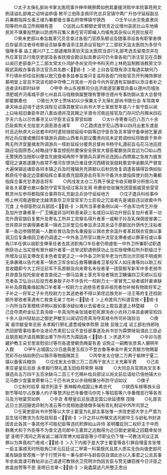 <!-- { "loadSidebar": true } -->
　　○太子太保礼部尚书掌太医院事许绅卒赐祭葬如例其妻援洪熙中本院事蒋用文例请谥礼部难之诏特谥恭僖  敕平江伯陈圭佩印充总兵官镇守两广升协守延绥副总兵署都指挥佥事王缙为署都督佥事右府带俸镇守狭西
　　○壬午以水灾免直隶凤阳等府州县卫所税粮有差
　　○巡抚山东都御史曾铣言近议增州县民壮山东地瘠民贫不堪重投然新以防虏所召集义勇在官可即编入均徭免其杂役以充民壮报可
　　○癸未吏部以奉旨裁革冗员言查过各衙门官原系额设及随事添设各有职掌者俱应存留添注者待有额设员缺事奏请添注其添设官独户工二部钦天监太医院为多但今强陲多事  庙工甫兴户工二部遽难除革钦天监太医院当咨行礼部考选去留南京并在外应革官员行南京吏部及各省抚按会勘议拟具奏诏可仍令查各衙门添注官见在员数以闻已吏部查户工二部太常太仆鸿胪寺尚宝司中书科天府上林苑监制敕诰敕房文华殿武英殿办事各添注官员具名数＜锍-釒＞进  上曰各官既有添注每遇实缺何乃不行填补却往往别推以致冗食者多兹奉旨查问复滥将各衙门待衙官员开列掩饰罪状甚明堂上官且不究该司郎中夺俸二月其余一月自今内外官遇有实缺即以添注者补之违者该科即时紏举
　　○甲申  命山东按察司分巡济南道官兼管兵备以德州历城张清肥城齐河禹城平原七州县兵马钱粮俱属整理有警移住德州专事防御从宣大总督侍郎翟鹏奏也
　　○致仕大学士贾咏初以少保兼太子太保礼部尚书致仕会  车驾南幸承天咏出迎谒于途失误陛见诏落其散官以尚书大学士家居至年是八十矣守臣以闻  上曰咏视旧重臣年跻八袠齿德并茂其赐之羊酒令河南巡按官及门存问仍月赐米四石岁夫六名以示优春寻又以守臣言诏复原官如故
　　○太仆寺寄餋马匹八百六十余匹赴紫荆关兑给宣大调至游击诸军
　　○乙酉虏连岁犯山西率以四月出套东渡是时且近秋虏大众驻套中时时遣轻骑掠延绥中路等边守臣告急言本镇守备单弱乞量调附近兵应援或撤回本镇游兵调赴山西者兵部议覆虏向往未定若调纷纭将致疲于奔命两无所济宜量摘发所调游兵一枝赴延绥分援责总督尚书杨守礼遵前旨屯花马池巡抚路迎屯固原悉心经略战守事宜控扼险要保安全狭宣大督臣翟鹏张凤宜远为□如山西无警狭西当授即以便宜先拨俊闻再照千里徵兵兵家所忌连因山西燃眉之急故为披发缨冠之谋若遂踵为故常不惟河东馈饷日难且使河西精锐渐就耗惫宜申谕鹏凤严督宣大遍保镇巡诸臣各将本镇之兵及时搜辑务充原额以后秋防免复调遣各镇得旨俱如拟  敕原任守备定边营都指挥佥事吴鼎充固原游击将军升守备洪水堡指挥使刘勋为署都指挥佥事充甘肃游击将军
　　○丙戌发太仓二万两于保定令收买粮草分积倒马龙泉各关紧要仓廒以备防守官军及经过客兵支用  命惠安伯张镧充团营振威营坐营官  敕灵州左参将都指挥佥事蒋存礼充副总兵协守延绥地方
　　○戊子遣兵科给事中杨上林河南道御史沈越清查京卫京营官军力士匠役之冗滥者先是诸臣违议欲裁中外冗食  上令部臣酌议兵部因＜锍-釒＞其所当革者条例以闻一不由军功传乞升授及加升世袭者革一厂卫捕盗非当时称首亲获三名或旧以前功升授后复加升者革一功完升荫官旗后复累升及寄名工所并工完窜名得升者革一戚畹子孙及乳保荫授冒袭二世并原非世袭得袭者革一锦衣卫非堂见任奉旨添注其余溢于原额加升荫传乞注拟者革一各边参随赞画一人数处冒功及伪名重报妄认锦衣舍余滥升者革其锦衣官旗以事调卫后复夤缘回卫者仍调遣之一中外各卫所官以推升流官支俸者或以罪革任或以事角□羊任俱以祖职支俸革任者去其流职角□羊任者仍带虗衘一中外卫所署职试职遇例获功止当实授有冒升越升者革一武举试职遇例获功止当实授增俸后所升职级过于所增及议前支俸改支本色者宜更正之一中外各卫所官年老当代而功次宗枝不明或例无承袭难以告代者革一锦衣卫军余如丘敖等驣骧者卫革役军人如庄勇等向以助工权宜收籍即今大工将讫前军不系原额及向来寄名未役者革一团营额军新军中多老弱市井游食及投托偷安者宜查阅之一御马监勇士革充军役者锦衣卫驣骧四卫天顺以后投充者各卫弘治以后投充者身故子孙不许告代一校尉力士一家冒充二役者或奸豪承缺补补及原籍夤缘起角□羊者革一校尉力士逃绝告老查非祖充者勿补候有物故将军之子补之一将军之子补充校尉力士其逃绝者不得以弟侄远族充补一泾王等府复还校尉额外冒收者革遇有亡故查无亲丁勿补＜锍-釒＞上命差风力科道官按＜锍-釒＞内所当存革稽核详明以报如事涉疑似难以去留者议上取旨遂遣上林暨越
　　○己丑夺肃府金坛王真洵禄一年真洵所亲张瑞者犯死罪洵衣小衣持刀率其妾婢官校四十余人自州狱劫出之御史尹敏生以闻诏切责真洵夺其禄令所司补瑞验治
　　○庚寅  睿宗献皇帝忌辰  永孝殿行祭礼遣豊城候李熙祭  显陵  显陵工成  诏工部右侍郎陆杰回部管事给事中汝进论杰素犯公议不宜任部事遂及尚书甘为霖樊继祖谓此三臣必且朋恶相济请具赐罢出章下所司杰为霖因各＜锍-釒＞求退不许
　　○辛卯乌思藏护教王朵甘思宣慰招讨等司各遣使朝贡赐宴有差  诏免正一嗣教张彦真人頨明年入觐
　　○甲午占城国公沙日底斋差玉叔沙不登古鲁等奉金叶表文贡献方物赐宴赏彩币纱绢如例仍以锦币等物报赐其王
　　○丙申发太仓银二万两于榆林宁夏二镇以备客兵粮饷
　　○戊戌发太仓银三万二百两于宣大三关充募军费
　　○己亥  孝庄睿皇后忌辰  永孝殿行祭礼遣玉田伯蒋荣祭  裕陵
　　○大同总兵官周尚文言本镇选兵五万四千五百余缺马二百三千乞赐补给兵部议以尚文前后请给已倍他镇大仆见马数少宜量发寄餋马二千匹令尚文以步骑相兼分布防守诏如议
　　○庚子
　　○立秋时祫享  祖宗列圣于  景神殿命成国公朱希忠代
　　○狭西车禄等族头目劄节等哈尔占族番人约子等慧济扯巴寺番僧马你完卜等招慈等六寺番僧恶行等各贡马及方物宴赏如例
　　○辛丑  孝穆皇后忌辰遣定国公徐延德祭  茂陵
　　○礼部言近日士民冠服诡异制为凌云等巾竞相驰遂陵僣多端有乖礼制诏中外所司禁之
　　○壬寅吏部尚书许赞等以大学士翟銮为礼部主事张惟一求改吏部大学士严嵩为监生钱可教求为东阳县知县＜锍-釒＞讦之并以所嘱文选司郎中王与龄私书封进因言此各其一事其他不可胜纪臣等违抗积罪如山非恃  圣明覆庇则二权奸主于中而群鹰犬和于外臣等不为昔文选司郎中王嘉宾之远黜得为近日御史谢瑜之回籍幸矣伏望  圣明于清间之燕省谕二辅浑厚博大姑容臣等少尽职业仍下惟一可教法司议正其罪以为奔竟权门者戒＜锍-釒＞入下内阁于是大学士翟銮等各引罪自理銮言张惟一臣主事顺天时所取角□羊元后廷试二甲第一科第既优且其人质实无伪向值吏部司属有缺臣曾荐推一学于行赞并有一秉与郎中与龄臣窃自谓此亦以入事君之公且其事年余矣嵩诿可教帖非出己请逮可教锦衣卫究明诈伪因言臣与赞无嫌窃推今日讦臣之故盖由赞等不思  圣明日览章＜锍-釒＞毙蠹莫逃凡所整正悉出
